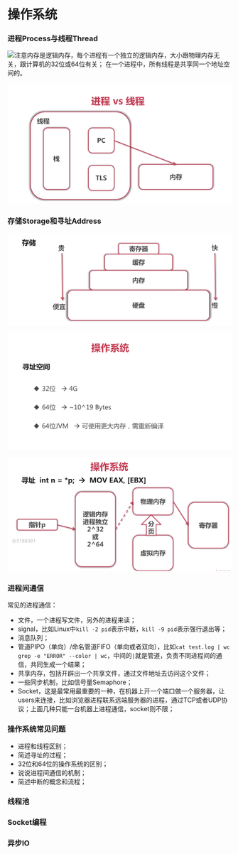 # 操作系统

### 进程Process与线程Thread

![&#x6CE8;&#x610F;&#x5185;&#x5B58;&#x662F;&#x903B;&#x8F91;&#x5185;&#x5B58;&#xFF0C;&#x6BCF;&#x4E2A;&#x8FDB;&#x7A0B;&#x6709;&#x4E00;&#x4E2A;&#x72EC;&#x7ACB;&#x7684;&#x903B;&#x8F91;&#x5185;&#x5B58;&#xFF0C;&#x5927;&#x5C0F;&#x8DDF;&#x7269;&#x7406;&#x5185;&#x5B58;&#x65E0;&#x5173;&#xFF0C;&#x8DDF;&#x8BA1;&#x7B97;&#x673A;&#x7684;32&#x4F4D;&#x6216;64&#x4F4D;&#x6709;&#x5173;&#xFF1B; &#x5728;&#x4E00;&#x4E2A;&#x8FDB;&#x7A0B;&#x4E2D;&#xFF0C;&#x6240;&#x6709;&#x7EBF;&#x7A0B;&#x662F;&#x5171;&#x4EAB;&#x540C;&#x4E00;&#x4E2A;&#x5730;&#x5740;&#x7A7A;&#x95F4;&#x7684;&#x3002;](../.gitbook/assets/image%20%2820%29.png)

![PC - Programming Counter&#xFF0C;&#x7A0B;&#x5E8F;&#x8BA1;&#x6570;&#x5668;&#xFF0C;&#x7528;&#x4E8E;&#x6307;&#x793A;&#x7A0B;&#x5E8F;&#x5E8F;&#x5217;&#x4F4D;&#x7F6E;&#x7684;&#x5BC4;&#x5B58;&#x5668;&#xFF1B;TLS - Thread Local Storage&#x7EBF;&#x7A0B;&#x672C;&#x5730;&#x5B58;&#x50A8;&#xFF0C;&#x4E3A;&#x8FDB;&#x7A0B;&#x4E2D;&#x7684;&#x591A;&#x4E2A;&#x7EBF;&#x7A0B;&#x5B58;&#x50A8;&#x5168;&#x5C40;&#x6216;&#x9759;&#x6001;&#x53D8;&#x91CF;&#x7684;&#x5185;&#x5B58;&#x3002;](../.gitbook/assets/image%20%286%29.png)

### 存储Storage和寻址Address 

![&#x6CE8;&#x610F;&#x5BC4;&#x5B58;&#x5668;&#x65AD;&#x7535;&#x5C31;&#x4F1A;&#x4E22;&#x5931;&#x5B58;&#x50A8;](../.gitbook/assets/image%20%285%29.png)

![&#x6240;&#x4EE5;32&#x4F4D;&#x673A;&#x6BCF;&#x4E2A;&#x8FDB;&#x7A0B;&#x6700;&#x591A;&#x7528;&#x5230;4G&#x7684;&#x903B;&#x8F91;&#x5185;&#x5B58;](../.gitbook/assets/image%20%2836%29.png)

![&#x5206;&#x9875; - &#x5728;&#x7269;&#x7406;&#x5185;&#x5B58;&#x4E2D;&#x627E;&#x5230;&#x7A7A;&#x95F2;&#x7684;&#x5757;&#x4EA4;&#x6362;&#x5230;&#x865A;&#x62DF;&#x5185;&#x5B58;&#x7684;&#x8FC7;&#x7A0B;](../.gitbook/assets/image%20%283%29.png)

### 进程间通信

常见的进程通信：

* 文件，一个进程写文件，另外的进程来读；
* signal，比如Linux中`kill -2 pid`表示中断，`kill -9 pid`表示强行退出等；
* 消息队列；
* 管道PIPO（单向）/命名管道FIFO（单向或者双向），比如`cat test.log | wc grep -e "ERROR" --color | wc`，中间的`|`就是管道，负责不同进程间的通信，共同生成一个结果；
* 共享内存，包括开辟出一个共享文件，通过文件地址去访问这个文件；
* 一些同步机制，比如信号量Semaphore；
* Socket，这是最常用最重要的一种，在机器上开一个端口做一个服务器，让users来连接，比如浏览器进程联系远端服务器的进程，通过TCP或者UDP协议；上面几种只能一台机器上进程通信，socket则不限；

### 操作系统常见问题

* 进程和线程区别；
* 简述寻址的过程；
* 32位和64位的操作系统的区别；
* 说说进程间通信的机制；
* 简述中断的概念和流程；

### 线程池

### Socket编程

### 异步IO

